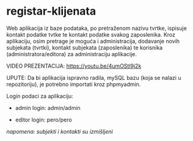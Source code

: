 # registar-klijenata
Web aplikacija iz baze podataka, po pretraženom nazivu tvrtke, ispisuje kontakt podatke tvtke te kontakt podatke svakog zaposlenika.
Kroz aplikaciju, osim pretrage je moguća i administracija, dodavanje novih subjekata (tvrtki), kontakt subjekata (zaposlenika) te korisnika (administratora/editora) za administraciju aplikacije.

VIDEO PREZENTACIJA: https://youtu.be/4umOStl9j2k

UPUTE:
Da bi aplikacija ispravno radila, mySQL bazu (koja se nalazi u repozitoriju), je potrebno importati kroz phpmyadmin.

Login podaci za aplikaciju:

* admin login: admin/admin

* editor login: pero/pero

*napomena: subjekti i kontakti su izmišljeni*
